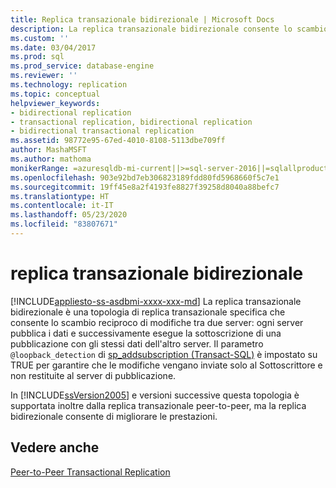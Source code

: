 ```yaml
---
title: Replica transazionale bidirezionale | Microsoft Docs
description: La replica transazionale bidirezionale consente lo scambio di modifiche tra due server. Ogni server pubblica i dati e sottoscrive una pubblicazione dall'altro server.
ms.custom: ''
ms.date: 03/04/2017
ms.prod: sql
ms.prod_service: database-engine
ms.reviewer: ''
ms.technology: replication
ms.topic: conceptual
helpviewer_keywords:
- bidirectional replication
- transactional replication, bidirectional replication
- bidirectional transactional replication
ms.assetid: 98772e95-67ed-4010-8108-5113dbe709ff
author: MashaMSFT
ms.author: mathoma
monikerRange: =azuresqldb-mi-current||>=sql-server-2016||=sqlallproducts-allversions
ms.openlocfilehash: 903e92bd7eb306823189fdd80fd5968660f5c7e1
ms.sourcegitcommit: 19ff45e8a2f4193fe8827f39258d8040a88befc7
ms.translationtype: HT
ms.contentlocale: it-IT
ms.lasthandoff: 05/23/2020
ms.locfileid: "83807671"
---
```

# <a name="bidirectional-transactional-replication"></a>replica transazionale bidirezionale
[!INCLUDE[appliesto-ss-asdbmi-xxxx-xxx-md](../../../includes/appliesto-ss-asdbmi-xxxx-xxx-md.md)]
  La replica transazionale bidirezionale è una topologia di replica transazionale specifica che consente lo scambio reciproco di modifiche tra due server: ogni server pubblica i dati e successivamente esegue la sottoscrizione di una pubblicazione con gli stessi dati dell'altro server. Il parametro `@loopback_detection` di [sp_addsubscription &#40;Transact-SQL&#41;](../../../relational-databases/system-stored-procedures/sp-addsubscription-transact-sql.md) è impostato su TRUE per garantire che le modifiche vengano inviate solo al Sottoscrittore e non restituite al server di pubblicazione.  
  
 In [!INCLUDE[ssVersion2005](../../../includes/ssversion2005-md.md)] e versioni successive questa topologia è supportata inoltre dalla replica transazionale peer-to-peer, ma la replica bidirezionale consente di migliorare le prestazioni.  
  
## <a name="see-also"></a>Vedere anche  
 [Peer-to-Peer Transactional Replication](../../../relational-databases/replication/transactional/peer-to-peer-transactional-replication.md)  
  
  
